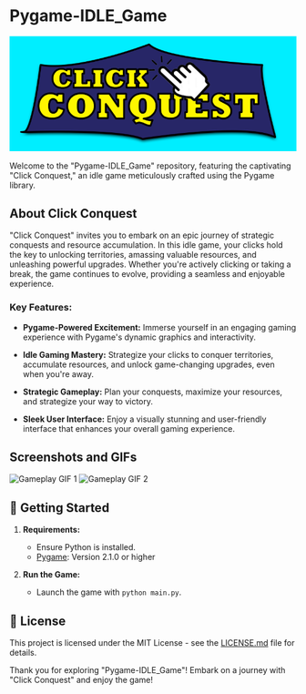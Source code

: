 # Pygame-IDLE_Game

![Click Conquest Logo](https://github.com/mivan50/pygame-IDLE-Clicker/blob/main/images/win%20cropped.png?raw=true)

Welcome to the "Pygame-IDLE_Game" repository, featuring the captivating "Click Conquest," an idle game meticulously crafted using the Pygame library.

## About Click Conquest

"Click Conquest" invites you to embark on an epic journey of strategic conquests and resource accumulation. In this idle game, your clicks hold the key to unlocking territories, amassing valuable resources, and unleashing powerful upgrades. Whether you're actively clicking or taking a break, the game continues to evolve, providing a seamless and enjoyable experience.

### Key Features:

- **Pygame-Powered Excitement:** Immerse yourself in an engaging gaming experience with Pygame's dynamic graphics and interactivity.
  
- **Idle Gaming Mastery:** Strategize your clicks to conquer territories, accumulate resources, and unlock game-changing upgrades, even when you're away.
  
- **Strategic Gameplay:** Plan your conquests, maximize your resources, and strategize your way to victory.
  
- **Sleek User Interface:** Enjoy a visually stunning and user-friendly interface that enhances your overall gaming experience.

## Screenshots and GIFs

![Gameplay GIF 1](url-to-your-game-gif-1)
![Gameplay GIF 2](url-to-your-game-gif-2)

## 🚀 Getting Started

1. **Requirements:**
   - Ensure Python is installed.
   - [Pygame](https://www.pygame.org/): Version 2.1.0 or higher

2. **Run the Game:**
   - Launch the game with `python main.py`.


## 📝 License

This project is licensed under the MIT License - see the [LICENSE.md](LICENSE.md) file for details.

Thank you for exploring "Pygame-IDLE_Game"! Embark on a journey with "Click Conquest" and enjoy the game!
